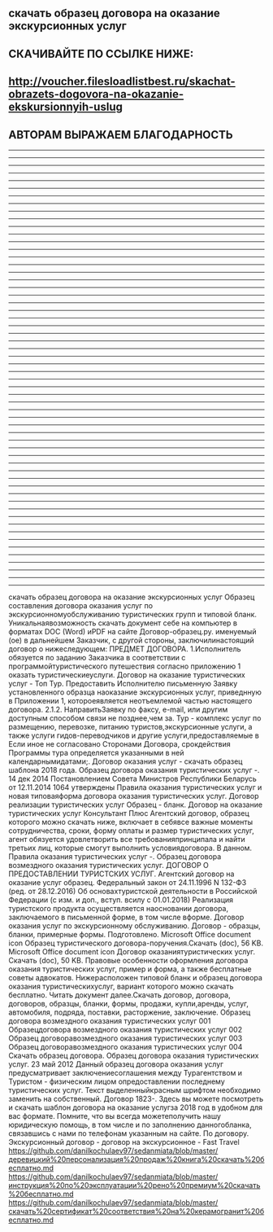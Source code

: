 скачать образец договора на оказание экскурсионных услуг
--------------------------------------------------
СКАЧИВАЙТЕ ПО ССЫЛКЕ НИЖЕ:
--------------------------------------------------
http://voucher.filesloadlistbest.ru/skachat-obrazets-dogovora-na-okazanie-ekskursionnyih-uslug
--------------------------------------------------
АВТОРАМ ВЫРАЖАЕМ БЛАГОДАРНОСТЬ
--------------------------------------------------
--------------------------------------------------
--------------------------------------------------
--------------------------------------------------
--------------------------------------------------
--------------------------------------------------
--------------------------------------------------
--------------------------------------------------
--------------------------------------------------
--------------------------------------------------
--------------------------------------------------
--------------------------------------------------
--------------------------------------------------
--------------------------------------------------
--------------------------------------------------
--------------------------------------------------
--------------------------------------------------
--------------------------------------------------
--------------------------------------------------
--------------------------------------------------
--------------------------------------------------
--------------------------------------------------
--------------------------------------------------
--------------------------------------------------
--------------------------------------------------
--------------------------------------------------
--------------------------------------------------
--------------------------------------------------
--------------------------------------------------
--------------------------------------------------
--------------------------------------------------
--------------------------------------------------
--------------------------------------------------
--------------------------------------------------
--------------------------------------------------
--------------------------------------------------
--------------------------------------------------
--------------------------------------------------
--------------------------------------------------
--------------------------------------------------
--------------------------------------------------
--------------------------------------------------
--------------------------------------------------
--------------------------------------------------
--------------------------------------------------
--------------------------------------------------
--------------------------------------------------
--------------------------------------------------
--------------------------------------------------
--------------------------------------------------
--------------------------------------------------
--------------------------------------------------
--------------------------------------------------
--------------------------------------------------
--------------------------------------------------
--------------------------------------------------
--------------------------------------------------
--------------------------------------------------
--------------------------------------------------
скачать образец договора на оказание экскурсионных услуг Образец составления договора оказания услуг по экскурсионномуобслуживанию туристических групп и типовой бланк. Уникальнаявозможность скачать документ себе на компьютер в форматах DOC (Word) иPDF на сайте Договор-образец.ру. именуемый (ое) в дальнейшем Заказчик, с другой стороны, заключилинастоящий договор о нижеследующем: ПРЕДМЕТ ДОГОВОРА. 1.Исполнитель обязуется по заданию Заказчика в соответствии с программойтуристического путешествия согласно приложению 1 оказать туристическиеуслуги. Договор на оказание туристических услуг - Топ Тур. Предоставить Исполнителю письменную Заявку установленного образца наоказание экскурсионных услуг, приведнную в Приложении  1, котороеявляется неотъемлемой частью настоящего договора. 2.1.2. НаправитьЗаявку по факсу, e-mail, или другим доступным способом связи не позднее,чем за. Тур - комплекс услуг по размещению, перевозке, питанию туристов,экскурсионные услуги, а также услуги гидов-переводчиков и другие услуги,предоставляемые в  Если иное не согласовано Сторонами Договора, срокдействия Программы тура определяется указанными в ней календарнымидатами;. Договор оказания услуг - скачать образец шаблона 2018 года. Образец договора оказания туристических услуг -. 14 дек 2014  Постановлением Совета Министров Республики Беларусь от 12.11.2014 1064 утверждены Правила оказания туристических услуг и новая типоваяформа договора оказания туристических услуг. Договор реализации туристических услуг  Образец - бланк. Договор на оказание туристических услуг  Консультант Плюс
Агентский договор, образец которого можно скачать ниже, включает в себявсе важные моменты сотрудничества, сроки, форму оплаты и размер туристических услуг, агент обязуется удовлетворить все требованияпринципала и найти третьих лиц, которые смогут выполнить условиядоговора. В данном. Правила оказания туристических услуг -. Образец договора возмездного оказания туристических услуг. ДОГОВОР О ПРЕДОСТАВЛЕНИИ ТУРИСТСКИХ УСЛУГ. Агентский договор на оказание услуг образец. Федеральный закон от 24.11.1996 N 132-ФЗ (ред. от 28.12.2016) Об основахтуристской деятельности в Российской Федерации (с изм. и доп., вступ. всилу с 01.01.2018) Реализация туристского продукта осуществляется наосновании договора, заключаемого в письменной форме, в том числе вформе. Договор оказания услуг по экскурсионному обслуживанию. Договор - образцы, бланки, примерные формы. Подготовлено. Microsoft Office document icon Образец туристического договора-поручения.Скачать (doc), 56 KB. Microsoft Office document icon Договор оказаниятуристических услуг. Скачать (doc), 50 KB. Правовые особенности оформления договора оказания туристических услуг, пример и форма, а также бесплатные советы адвокатов.  Нижерасположен типовой бланк и образец договора оказания туристическихуслуг, вариант которого можно скачать бесплатно. Читать документ далее.Скачать
договор, договора, договоров, образцы, бланки, формы, продажи, купли,аренды, услуг, автомобиля, подряда, поставки, расторжение, заключение. Образец договора возмездного оказания туристических услуг 001 Образецдоговора возмездного оказания туристических услуг 002 Образец договоравозмездного оказания туристических услуг 003 Образец договоравозмездного оказания туристических услуг 004 Скачать образец договора. Образец договора оказания туристических услуг. 23 май 2012  Данный образец договора оказания услуг предусматривает заключениесоглашения между Турагентством и Туристом - физическим лицом опредоставлении последнему туристических услуг. Текст выделенныйкрасным шрифтом необходимо заменить на собственный. Договор 1823-. Здесь вы можете посмотреть и скачать шаблон договора на оказание услугза 2018 год в удобном для вас формате. Помните, что вы всегда можетеполучить нашу юридическую помощь, в том числе и по заполнению данногобланка, связавшись с нами по телефонам указанным на сайте. По договору. Экскурсионный договор - договор на экскурсионное  - Fast Travel
https://github.com/danilkochulaev97/sedanmiata/blob/master/деревицкий%20персонализация%20продаж%20книга%20скачать%20бесплатно.md
https://github.com/danilkochulaev97/sedanmiata/blob/master/инструкция%20по%20эксплуатации%20рено%20премиум%20скачать%20бесплатно.md
https://github.com/danilkochulaev97/sedanmiata/blob/master/скачать%20сертификат%20соответствия%20на%20керамогранит%20бесплатно.md